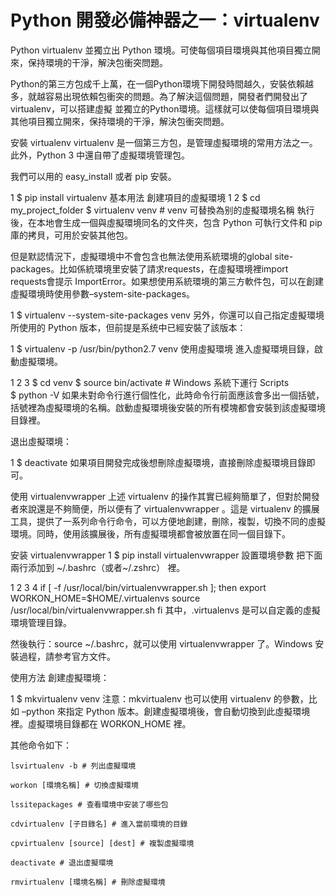 # Python 開發必備神器之一：virtualenv
Python virtualenv 並獨立出 Python 環境。可使每個項目環境與其他項目獨立開來，保持環境的干淨，解決包衝突問題。

Python的第三方包成千上萬，在一個Python環境下開發時間越久，安裝依賴越多，就越容易出現依賴包衝突的問題。為了解決這個問題，開發者們開發出了 virtualenv，可以搭建虛擬 並獨立的Python環境。這樣就可以使每個項目環境與其他項目獨立開來，保持環境的干淨，解決包衝突問題。

安裝 virtualenv
virtualenv 是一個第三方包，是管理虛擬環境的常用方法之一。
此外，Python 3 中還自帶了虛擬環境管理包。

我們可以用的 easy_install 或者 pip 安裝。

1
$ pip install virtualenv
基本用法
創建項目的虛擬環境
1
2
$ cd my_project_folder
$ virtualenv venv # venv 可替換為别的虛擬環境名稱
執行後，在本地會生成一個與虛擬環境同名的文件夾，包含 Python 可執行文件和 pip 庫的拷貝，可用於安裝其他包。

但是默認情況下，虛擬環境中不會包含也無法使用系統環境的global site-packages。比如係統環境里安裝了請求requests，在虛擬環境裡import requests會提示 ImportError。如果想使用系統環境的第三方軟件包，可以在創建虛擬環境時使用參數–system-site-packages。

1
$ virtualenv --system-site-packages venv
另外，你還可以自己指定虛擬環境所使用的 Python 版本，但前提是系统中已經安裝了該版本：

1
$ virtualenv -p /usr/bin/python2.7 venv
使用虛擬環境
進入虛擬環境目錄，啟動虛擬環境。

1
2
3
$ cd venv
$ source bin/activate # Windows 系統下運行 Scripts\
$ python -V
如果未對命令行進行個性化，此時命令行前面應該會多出一個括號，括號裡為虛擬環境的名稱。啟動虛擬環境後安裝的所有模塊都會安裝到該虛擬環境目錄裡。

退出虛擬環境：

1
$ deactivate
如果項目開發完成後想刪除虛擬環境，直接刪除虛擬環境目錄即可。

使用 virtualenvwrapper
上述 virtualenv 的操作其實已經夠簡單了，但對於開發者來說還是不夠簡便，所以便有了 virtualenvwrapper 。這是 virtualenv 的擴展工具，提供了一系列命令行命令，可以方便地創建，刪除，複製，切換不同的虛擬環境。同時，使用該擴展後，所有虛擬環境都會被放置在同一個目錄下。

安装 virtualenvwrapper
1
$ pip install virtualenvwrapper
設置環境參數
把下面兩行添加到 ~/.bashrc（或者~/.zshrc） 裡。

1
2
3
4
if [ -f /usr/local/bin/virtualenvwrapper.sh ]; then
   export WORKON_HOME=$HOME/.virtualenvs
   source /usr/local/bin/virtualenvwrapper.sh
fi
其中，.virtualenvs 是可以自定義的虛擬環境管理目錄。

然後執行：source ~/.bashrc，就可以使用 virtualenvwrapper 了。Windows 安裝過程，請参考官方文件。

使用方法
創建虛擬環境：

1
$ mkvirtualenv venv
注意：mkvirtualenv 也可以使用 virtualenv 的參數，比如 –python 來指定 Python 版本。創建虛擬環境後，會自動切換到此虛擬環境裡。虛擬環境目錄都在 WORKON_HOME 裡。

其他命令如下：

```
lsvirtualenv -b # 列出虛擬環境

workon [環境名稱] # 切換虛擬環境

lssitepackages # 查看環境中安装了哪些包

cdvirtualenv [子目錄名] # 進入當前環境的目錄

cpvirtualenv [source] [dest] # 複製虛擬環境

deactivate # 退出虛擬環境

rmvirtualenv [環境名稱] # 刪除虛擬環境
```